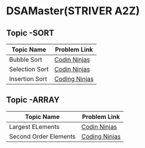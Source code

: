 # DSAMaster(STRIVER A2Z)
## Topic -SORT
| Topic Name  | Problem Link |
| ------------- | ------------- |
| Bubble Sort  | [Codin Ninjas](https://www.codingninjas.com/studio/problems/bubble-sort_624380)  |
| Selection Sort  | [Codin Ninjas](https://www.codingninjas.com/studio/problems/selection-sort_624469)  |
| Insertion Sort  |[Coding Ninjas](https://www.codingninjas.com/studio/problems/insertion-sort_624381)  |

## Topic -ARRAY
| Topic Name  | Problem Link |
| ------------- | ------------- |
| Largest ELements  | [Codin Ninjas](https://www.codingninjas.com/studio/problems/largest-element-in-the-array-largest-element-in-the-array_5026279)  |
| Second Order Elements|[Coding Ninjas](https://www.codingninjas.com/studio/problems/ninja-and-the-second-order-elements_6581960)|

